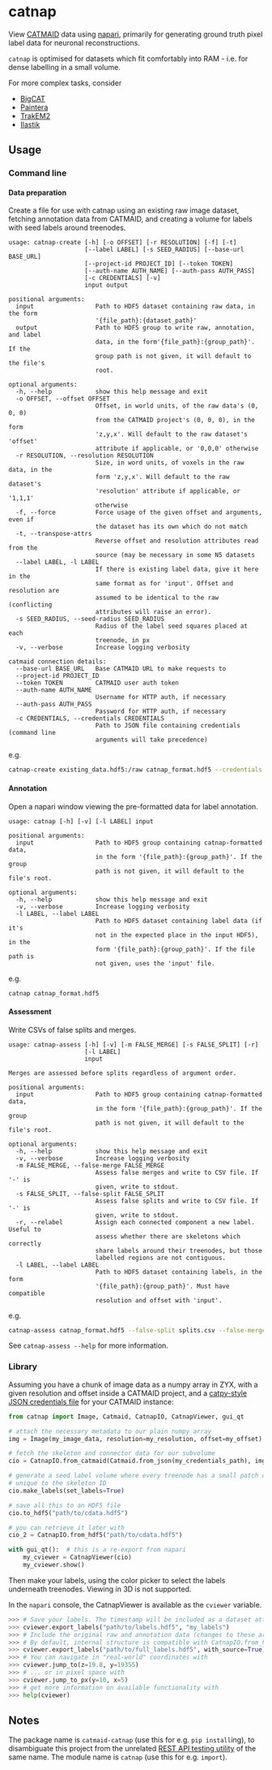 # catnap

View [CATMAID](https://catmaid.org) data using [napari](https://napari.org), primarily for generating ground truth pixel label data for neuronal reconstructions.

`catnap` is optimised for datasets which fit comfortably into RAM - i.e. for dense labelling in a small volume.

For more complex tasks, consider

- [BigCAT](https://github.com/saalfeldlab/bigcat)
- [Paintera](https://github.com/saalfeldlab/paintera)
- [TrakEM2](https://imagej.net/TrakEM2)
- [Ilastik](https://www.ilastik.org/)

## Usage

### Command line

#### Data preparation

Create a file for use with catnap using an existing raw image dataset, fetching annotation data from CATMAID, and creating a volume for labels with seed labels around treenodes.

```_catnap_create
usage: catnap-create [-h] [-o OFFSET] [-r RESOLUTION] [-f] [-t]
                     [--label LABEL] [-s SEED_RADIUS] [--base-url BASE_URL]
                     [--project-id PROJECT_ID] [--token TOKEN]
                     [--auth-name AUTH_NAME] [--auth-pass AUTH_PASS]
                     [-c CREDENTIALS] [-v]
                     input output

positional arguments:
  input                 Path to HDF5 dataset containing raw data, in the form
                        '{file_path}:{dataset_path}'
  output                Path to HDF5 group to write raw, annotation, and label
                        data, in the form'{file_path}:{group_path}'. If the
                        group path is not given, it will default to the file's
                        root.

optional arguments:
  -h, --help            show this help message and exit
  -o OFFSET, --offset OFFSET
                        Offset, in world units, of the raw data's (0, 0, 0)
                        from the CATMAID project's (0, 0, 0), in the form
                        'z,y,x'. Will default to the raw dataset's 'offset'
                        attribute if applicable, or '0,0,0' otherwise
  -r RESOLUTION, --resolution RESOLUTION
                        Size, in word units, of voxels in the raw data, in the
                        form 'z,y,x'. Will default to the raw dataset's
                        'resolution' attribute if applicable, or '1,1,1'
                        otherwise
  -f, --force           Force usage of the given offset and arguments, even if
                        the dataset has its own which do not match
  -t, --transpose-attrs
                        Reverse offset and resolution attributes read from the
                        source (may be necessary in some N5 datasets
  --label LABEL, -l LABEL
                        If there is existing label data, give it here in the
                        same format as for 'input'. Offset and resolution are
                        assumed to be identical to the raw (conflicting
                        attributes will raise an error).
  -s SEED_RADIUS, --seed-radius SEED_RADIUS
                        Radius of the label seed squares placed at each
                        treenode, in px
  -v, --verbose         Increase logging verbosity

catmaid connection details:
  --base-url BASE_URL   Base CATMAID URL to make requests to
  --project-id PROJECT_ID
  --token TOKEN         CATMAID user auth token
  --auth-name AUTH_NAME
                        Username for HTTP auth, if necessary
  --auth-pass AUTH_PASS
                        Password for HTTP auth, if necessary
  -c CREDENTIALS, --credentials CREDENTIALS
                        Path to JSON file containing credentials (command line
                        arguments will take precedence)
```

e.g.

```sh
catnap-create existing_data.hdf5:/raw catnap_format.hdf5 --credentials my_credentials.json --seed-radius=3
```

#### Annotation

Open a napari window viewing the pre-formatted data for label annotation.

```_catnap
usage: catnap [-h] [-v] [-l LABEL] input

positional arguments:
  input                 Path to HDF5 group containing catnap-formatted data,
                        in the form '{file_path}:{group_path}'. If the group
                        path is not given, it will default to the file's root.

optional arguments:
  -h, --help            show this help message and exit
  -v, --verbose         Increase logging verbosity
  -l LABEL, --label LABEL
                        Path to HDF5 dataset containing label data (if it's
                        not in the expected place in the input HDF5), in the
                        form '{file_path}:{group_path}'. If the file path is
                        not given, uses the 'input' file.
```

e.g.

```sh
catnap catnap_format.hdf5
```

#### Assessment

Write CSVs of false splits and merges.

```_catnap_assess
usage: catnap-assess [-h] [-v] [-m FALSE_MERGE] [-s FALSE_SPLIT] [-r]
                     [-l LABEL]
                     input

Merges are assessed before splits regardless of argument order.

positional arguments:
  input                 Path to HDF5 group containing catnap-formatted data,
                        in the form '{file_path}:{group_path}'. If the group
                        path is not given, it will default to the file's root.

optional arguments:
  -h, --help            show this help message and exit
  -v, --verbose         Increase logging verbosity
  -m FALSE_MERGE, --false-merge FALSE_MERGE
                        Assess false merges and write to CSV file. If '-' is
                        given, write to stdout.
  -s FALSE_SPLIT, --false-split FALSE_SPLIT
                        Assess false splits and write to CSV file. If '-' is
                        given, write to stdout.
  -r, --relabel         Assign each connected component a new label. Useful to
                        assess whether there are skeletons which correctly
                        share labels around their treenodes, but those
                        labelled regions are not contiguous.
  -l LABEL, --label LABEL
                        Path to HDF5 dataset containing labels, in the form
                        '{file_path}:{group_path}'. Must have compatible
                        resolution and offset with 'input'.
```

e.g.

```sh
catnap-assess catnap_format.hdf5 --false-split splits.csv --false-merge merges.csv
```

See `catnap-assess --help` for more information.

### Library

Assuming you have a chunk of image data as a numpy array in ZYX,
with a given resolution and offset inside a CATMAID project,
and a [catpy-style JSON credentials file](https://catpy.readthedocs.io/en/latest/catpy.client.html#catpy.client.CatmaidClient.from_json) for your CATMAID instance:

```python
from catnap import Image, Catmaid, CatnapIO, CatnapViewer, gui_qt

# attach the necessary metadata to our plain numpy array
img = Image(my_image_data, resolution=my_resolution, offset=my_offset)

# fetch the skeleton and connector data for our subvolume
cio = CatnapIO.from_catmaid(Catmaid.from_json(my_credentials_path), img)

# generate a seed label volume where every treenode has a small patch of label
# unique to the skeleton ID
cio.make_labels(set_labels=True)

# save all this to an HDF5 file
cio.to_hdf5("path/to/cdata.hdf5")

# you can retrieve it later with
cio_2 = CatnapIO.from_hdf5("path/to/cdata.hdf5")

with gui_qt():  # this is a re-export from napari
    my_cviewer = CatnapViewer(cio)
    my_cviewer.show()

```

Then make your labels, using the color picker to select the labels underneath treenodes.
Viewing in 3D is not supported.

In the `napari` console, the CatnapViewer is available as the `cviewer` variable.

```python
>>> # Save your labels. The timestamp will be included as a dataset attribute.
>>> cviewer.export_labels("path/to/labels.hdf5", "my_labels")
>>> # Include the original raw and annotation data (changes to these are not saved).
>>> # By default, internal structure is compatible with CatnapIO.from_hdf5
>>> cviewer.export_labels("path/to/full_labels.hdf5", with_source=True)
>>> # You can navigate in "real-world" coordinates with
>>> cviewer.jump_to(z=19.8, y=19355)
>>> # ... or in pixel space with
>>> cviewer.jump_to_px(y=10, x=5)
>>> # get more information on available functionality with
>>> help(cviewer)
```

## Notes

The package name is `catmaid-catnap` (use this for e.g. `pip install`ing), to disambiguate this project from the unrelated [REST API testing utility](https://pypi.org/project/Catnap/) of the same name.
The module name is `catnap` (use this for e.g. `import`).
